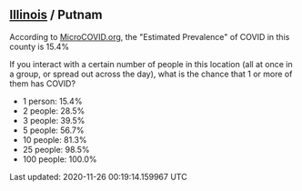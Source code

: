 
## [Illinois](/united-states/illinois) / Putnam

According to [MicroCOVID.org](http://microcovid.org),
the "Estimated Prevalence" of COVID in this county is 15.4%

If you interact with a certain number of people in this location
(all at once in a group, or spread out across the day), what is the chance that
1 or more of them has COVID?

- 1 person: 15.4%
- 2 people: 28.5%
- 3 people: 39.5%
- 5 people: 56.7%
- 10 people: 81.3%
- 25 people: 98.5%
- 100 people: 100.0%

Last updated: 2020-11-26 00:19:14.159967 UTC
